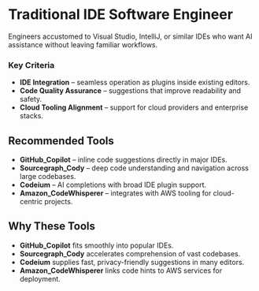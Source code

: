# Traditional IDE Software Engineer

Engineers accustomed to Visual Studio, IntelliJ, or similar IDEs who want AI assistance without leaving familiar workflows.

### Key Criteria
- **IDE Integration** – seamless operation as plugins inside existing editors.
- **Code Quality Assurance** – suggestions that improve readability and safety.
- **Cloud Tooling Alignment** – support for cloud providers and enterprise stacks.

## Recommended Tools
- **GitHub_Copilot** – inline code suggestions directly in major IDEs.
- **Sourcegraph_Cody** – deep code understanding and navigation across large codebases.
- **Codeium** – AI completions with broad IDE plugin support.
- **Amazon_CodeWhisperer** – integrates with AWS tooling for cloud-centric projects.

## Why These Tools
- **GitHub_Copilot** fits smoothly into popular IDEs.
- **Sourcegraph_Cody** accelerates comprehension of vast codebases.
- **Codeium** supplies fast, privacy-friendly suggestions in many editors.
- **Amazon_CodeWhisperer** links code hints to AWS services for deployment.
